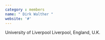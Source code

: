 ```yaml
---
category : members
name: " Dirk Walther " 
website: '#'
---
```

University of Liverpool
Liverpool, England, U.K.

